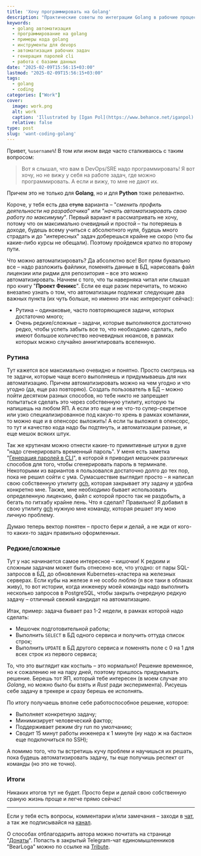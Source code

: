 ```yaml
---
title: 'Хочу программировать на Golang'
description: "Практические советы по интеграции Golang в рабочие процессы: автоматизация рутинных задач, SQL-запросов и создание собственных инструментов"
keywords:
  - golang автоматизация
  - программирование на golang
  - примеры кода golang
  - инструменты для devops
  - автоматизация рабочих задач
  - генерация паролей cli
  - работа с базами данных
date: "2025-02-09T15:56:15+03:00"
lastmod: "2025-02-09T15:56:15+03:00"
tags:
  - golang
  - coding
categories: ["Work"]
cover:
  image: work.png
  alt: work
  caption: 'Illustrated by [Igan Pol](https://www.behance.net/iganpol)'
  relative: false
type: post
slug: 'want-coding-golang'
---
```


Привет, `%username%`! В том или ином виде часто сталкиваюсь с таким вопросом:

> Вот я слышал, что вам в DevOps/SRE надо программировать! Я вот хочу, но не вижу у себя на работе задач, где можно программировать. А если и вижу, то мне не дают их.

Причем это не только для **Golang**, но и для **Python** тоже релевантно. 

Короче, у тебя есть два ~~стула~~ варианта – "*сменить профиль деятельности на разработчика*" или "*начать автоматизировать свою работу по максимуму*". Первый вариант я рассматривать не хочу, потому что он максимально очевидный и простой – ты потеряешь в доходе, будешь всему учиться с абсолютного нуля, будешь много страдать и до "интересных" задач доберешься крайне не скоро (что бы какие-либо курсы не обещали). Поэтому пройдемся кратко по второму пути.

Что можно автоматизировать? Да абсолютно все! Вот прям буквально все – надо разложить файлики, поменять данные в БД, нарисовать файл лицензии или ридми для репозитория – все это можно автоматизировать. Начнем с того, что ты наверняка читал или слышал про книгу "**Проект Феникс**". Если ее еще разик перечитать, то можно внезапно узнать о том, что автоматизации подлежат следующие два важных пункта (их чуть больше, но именно эти нас интересуют сейчас):

- Рутина – одинаковые, часто повторяющиеся задачи, которых достаточно много;
- Очень редкие/сложные – задачи, которые выполняются достаточно редко, чтобы успеть забыть все то, что необходимо сделать, либо имеют большое количество неочевидных нюансов, в рамках которых можно случайно аннигилировать вселенную.

### Рутина

Тут кажется все максимально очевидно и понятно. Просто смотришь на те задачи, которые чаще всего выполняешь и придумываешь для них автоматизацию. Причем автоматизировать можно на чем угодно и что угодно (да, еще раз повторяю). Создать пользователь в БД – можно пойти десятком разных способов, но тебе никто не запрещает попытаться сделать это через собственную утилиту, которую ты напишешь на любом ЯП. А если это еще и не что-то супер-секретное или узко специализированное под какую-то хрень в рамках компании, то можно еще и в опенсорс выложить! А если ты выложил в опенсорс, то тут и качество кода надо бы подтянуть, и автоматизации разные, и еще мешок всяких штук.

Так же крутинам можно отнести какие-то примитивные штуки в духе "надо сгенерировать временный пароль". У меня есть заметка "[Генерация паролей в CLI](https://jtprog.ru/cli-gen-pass/)", в которой я приводил мешочек различных способов для того, чтобы сгенерировать пароль в терминале. Некоторыми из вариантов я пользовался достаточно долго до тех пор, пока не решил сойти с ума. Сумасшествие выглядит просто – я написал свою собственную утилиту [gch](https://github.com/jtprogru/gch/), которая закрывает эту задачу и удобна конкретно мне. Также, мне необходимо бывает использовать определенную лицензию, файл с которой просто так не раздобыть, а бегать по гитхабу крайне лень. Что я сделал? Правильно! Я добавил в свою утилиту [gch](https://github.com/jtprogru/gch/) нужную мне команду, которая решает эту мою личную проблему.

Думаю теперь вектор понятен – просто бери и делай, а не жди от кого-то каких-то задач правильно оформленных.

### Редкие/сложные

Тут у нас начинается самое интересное – кишочки! К редким и сложным задачам может быть отнесено все, что угодно: от пары SQL-запросов в БД, до обновления Kubernetes-кластера на железных серверах. Если кубы на железе я не особо люблю (я все таки в облаках живу), то вот истории, когда инженеру моей команды надо выполнить несколько запросов в PostgreSQL, чтобы закрыть очередную редкую задачу – отличный свежий кандидат на автоматизацию.

Итак, пример: задача бывает раз 1-2 недели, в рамках которой надо сделать:

- Мешочек подготовительной работы;
- Выполнить `SELECT` в БД одного сервиса и получить оттуда список строк;
- Выполнить `UPDATE` в БД другого сервиса и поменять поле с 0 на 1 для всех строк из первого сервиса;

То, что это выглядит как костыль – это нормально! Решение временное, но к сожалению не на пару дней, поэтому пришлось придумывать решение. Берешь тот ЯП, который тебе интересен (в моем случае это *Golang*, но можно было бы взять и *Rust* ради эксперимента). Рисуешь себе задачу в трекере и сразу берешь ее исполнять.

По итогу получаешь вполне себе работоспособное решение, которое:

- Выполняет конкретную задачу;
- Минимизирует человеческий фактор;
- Поддерживает режим dry run по умолчанию;
- Сводит 15 минут работы инженера к 1 минуте (ну надо ж на бастион еще подключиться по SSH);

А помимо того, что ты встретишь кучу проблем и научишься их решать, пока будешь автоматизировать задачу, ты еще получишь респект от команды (но это не точно).

### Итоги

Никаких итогов тут не будет. Просто бери и делай свою собственную сраную жизнь проще и легче прямо сейчас!

---

Если у тебя есть вопросы, комментарии и/или замечания – заходи в [чат](https://ttttt.me/jtprogru_chat), а так же подписывайся на [канал](https://ttttt.me/jtprogru_channel).

О способах отблагодарить автора можно почитать на странице "[Донаты](https://jtprog.ru/donations/)". Попасть в закрытый Telegram-чат единомышленников "BearLoga" можно по ссылке на [Tribute](https://web.tribute.tg/s/oRV).
